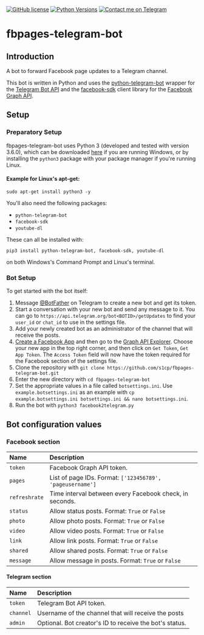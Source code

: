 [![GitHub license](https://img.shields.io/badge/license-MIT-blue.svg)](https://raw.githubusercontent.com/s1cp/FacebookPages2Telegram/master/LICENSE)
[![Python Versions](https://img.shields.io/badge/python-3.4%2C%203.5%2C%203.6-blue.svg)](https://docs.python.org/3/)
[![Contact me on Telegram](https://img.shields.io/badge/Contact-Telegram-blue.svg)](https://t.me/s1cp0)

# fbpages-telegram-bot
## Introduction
A bot to forward Facebook page updates to a Telegram channel.

This bot is written in Python and uses the [python-telegram-bot](https://github.com/python-telegram-bot/python-telegram-bot) wrapper for the [Telegram Bot API](http://core.telegram.org/bots/api) and the [facebook-sdk](https://github.com/mobolic/facebook-sdk) client library for the [Facebook Graph API](https://developers.facebook.com/docs/graph-api).

## Setup
### Preparatory Setup
fbpages-telegram-bot uses Python 3 (developed and tested with version 3.6.0), which can be downloaded [here](https://www.python.org/downloads/) if you are running Windows, or by installing the ``python3`` package with your package manager if you're running Linux.

#### Example for Linux's apt-get:

``sudo apt-get install python3 -y``

You'll also need the following packages:
* `python-telegram-bot`
* `facebook-sdk`
* `youtube-dl`

These can all be installed with:

``pip3 install python-telegram-bot, facebook-sdk, youtube-dl ``

on both Windows's Command Prompt and Linux's terminal.


### Bot Setup
To get started with the bot itself:
1. Message [@BotFather](https://t.me/BotFather) on Telegram to create a new bot and get its token.
2. Start a conversation with your new bot and send any message to it. You can go to `https://api.telegram.org/bot<BOTID>/getUpdates` to find your `user_id` or `chat_id` to use in the settings file.
3. Add your newly created bot as an administrator of the channel that will receive the posts.
4. [Create a Facebook App](https://developers.facebook.com/apps/) and then go to the [Graph API Explorer](https://developers.facebook.com/tools/explorer/). Choose your new app in the top right corner, and then click on `Get Token`, `Get App Token`. The `Access Token` field will now have the token required for the Facebook section of the settings file.
5. Clone the repository with `git clone https://github.com/s1cp/fbpages-telegram-bot.git`
6. Enter the new directory with `cd fbpages-telegram-bot`
7. Set the appropriate values in a file called `botsettings.ini`. Use ``example.botsettings.ini`` as an example with ``cp example.botsettings.ini botsettings.ini && nano botsettings.ini``.
8. Run the bot with `python3 facebook2telegram.py`

## Bot configuration values
### Facebook section

| Name          | Description                                                |
|:--------------|:-----------------------------------------------------------|
| `token`       | Facebook Graph API token.                                  |
| `pages`       | List of page IDs. Format: `['123456789', 'pageusername']`  |
| `refreshrate` | Time interval between every Facebook check, in seconds.    |
| `status`      | Allow status posts. Format: `True` or `False`              |
| `photo`       | Allow photo posts. Format: `True` or `False`               |
| `video`       | Allow video posts. Format: `True` or `False`               |
| `link`        | Allow link posts. Format: `True` or `False`                |
| `shared`      | Allow shared posts. Format: `True` or `False`              |
| `message`     | Allow message in posts. Format: `True` or `False`          |

#### Telegram section

| Name          | Description                                                |
|:--------------|:-----------------------------------------------------------|
| `token`       | Telegram Bot API token.                                    |
| `channel`     | Username of the channel that will receive the posts        |
| `admin`       | Optional. Bot creator's ID to receive the bot's status.    |
